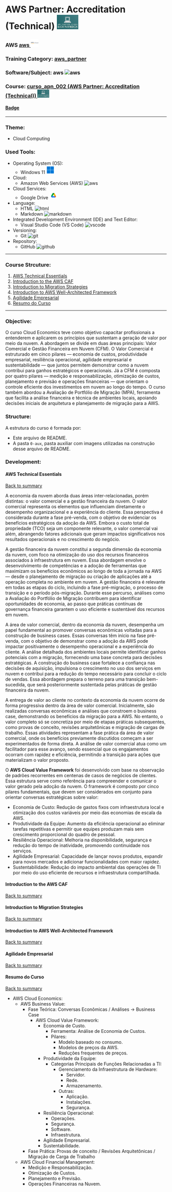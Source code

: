 # AWS Partner: Accreditation (Technical)   <img src="./0-aux/logo_course.png" alt="curso_apn_002" width="auto" height="45">

### AWS <a href="../../">aws   <img src="https://github.com/PedroHeeger/main/blob/main/0-aux/logos/plataforma/aws_skill_builder.png" alt="aws_skill_builder" width="auto" height="25"></a>
### Training Category: <a href="../../aws_partner/">aws_partner</a>
### Software/Subject: aws   <img src="https://cdn.jsdelivr.net/gh/devicons/devicon@latest/icons/amazonwebservices/amazonwebservices-original-wordmark.svg" alt="aws" width="auto" height="25">
### Course: <a href="./">curso_apn_002 (AWS Partner: Accreditation (Technical))   <img src="./0-aux/logo_course.png" alt="curso_apn_002" width="auto" height="25"></a>

#### <a href="https://www.credly.com/badges/9d6fd8e2-9d1b-4db5-b600-c37bceb8867d/public_url">Badge</a>

---

### Theme:
- Cloud Computing

### Used Tools:
- Operating System (OS): 
  - Windows 11   <img src="https://github.com/PedroHeeger/main/blob/main/0-aux/logos/software/windows11.png" alt="windows11" width="auto" height="25">
- Cloud:
  - Amazon Web Services (AWS)   <img src="https://cdn.jsdelivr.net/gh/devicons/devicon@latest/icons/amazonwebservices/amazonwebservices-original-wordmark.svg" alt="aws" width="auto" height="25">
- Cloud Services:
  - Google Drive   <img src="https://github.com/PedroHeeger/main/blob/main/0-aux/logos/software/google_drive.png" alt="google_drive" width="auto" height="25">
- Language:
  - HTML   <img src="https://cdn.jsdelivr.net/gh/devicons/devicon/icons/html5/html5-original.svg" alt="html" width="auto" height="25">
  - Markdown   <img src="https://cdn.jsdelivr.net/gh/devicons/devicon/icons/markdown/markdown-original.svg" alt="markdown" width="auto" height="25">
- Integrated Development Environment (IDE) and Text Editor:
  - Visual Studio Code (VS Code)   <img src="https://cdn.jsdelivr.net/gh/devicons/devicon/icons/vscode/vscode-original.svg" alt="vscode" width="auto" height="25">
- Versioning: 
  - Git   <img src="https://cdn.jsdelivr.net/gh/devicons/devicon/icons/git/git-original.svg" alt="git" width="auto" height="25">
- Repository:
  - GitHub   <img src="https://cdn.jsdelivr.net/gh/devicons/devicon/icons/github/github-original.svg" alt="github" width="auto" height="25">

---

<a name="item0"><h3>Course Strcuture:</h3></a>
1. <a href="#item01">AWS Technical Essentials</a><br>
2. <a href="#item02">Introduction to the AWS CAF</a><br>
3. <a href="#item03">Introduction to Migration Strategies</a><br>
4. <a href="#item04">Introduction to AWS Well-Architected Framework</a><br>
5. <a href="#item05">Agilidade Empresarial</a><br>
6. <a href="#item09">Resumo do Curso</a><br>

---

### Objective:
O curso Cloud Economics teve como objetivo capacitar profissionais a entenderem e aplicarem os princípios que sustentam a geração de valor por meio da nuvem. A abordagem se divide em duas áreas principais: Valor Comercial e Gestão Financeira em Nuvem (CFM). O Valor Comercial é estruturado em cinco pilares — economia de custos, produtividade empresarial, resiliência operacional, agilidade empresarial e sustentabilidade — que juntos permitem demonstrar como a nuvem contribui para ganhos estratégicos e operacionais. Já a CFM é composta por quatro pilares — medição e responsabilização, otimização de custos, planejamento e previsão e operações financeiras — que orientam o controle eficiente dos investimentos em nuvem ao longo do tempo. O curso também abordou a Avaliação de Portfólio de Migração (MPA), ferramenta que facilita a análise financeira e técnica de ambientes locais, apoiando decisões iniciais de arquitetura e planejamento de migração para a AWS.

### Structure:
A estrutura do curso é formada por:
- Este arquivo de README.
- A pasta `0-aux`, pasta auxiliar com imagens utilizadas na construção desse arquivo de README. 

### Development:
<a name="item01"><h4>AWS Technical Essentials</h4></a>[Back to summary](#item0)

A economia da nuvem aborda duas áreas inter-relacionadas, porém distintas: o valor comercial e a gestão financeira da nuvem. O valor comercial representa os elementos que influenciam diretamente o desempenho organizacional e a experiência do cliente. Essa perspectiva é considerada durante a fase pré-venda, com o objetivo de evidenciar os benefícios estratégicos da adoção da AWS. Embora o custo total de propriedade (TCO) seja um componente relevante, o valor comercial vai além, abrangendo fatores adicionais que geram impactos significativos nos resultados operacionais e no crescimento do negócio.

A gestão financeira da nuvem constitui a segunda dimensão da economia da nuvem, com foco na otimização do uso dos recursos financeiros associados à infraestrutura em nuvem. Essa abordagem envolve o desenvolvimento de competências e a adoção de ferramentas que maximizam os benefícios econômicos ao longo de toda a jornada na AWS — desde o planejamento de migração ou criação de aplicações até a operação completa no ambiente em nuvem. A gestão financeira é relevante em todas as etapas do ciclo, incluindo a fase pré-migração, o processo de transição e o período pós-migração. Durante esse percurso, análises como a Avaliação do Portfólio de Migração contribuem para identificar oportunidades de economia, ao passo que práticas contínuas de governança financeira garantem o uso eficiente e sustentável dos recursos em nuvem.

A área de valor comercial, dentro da economia da nuvem, desempenha um papel fundamental ao promover conversas econômicas voltadas para a construção de business cases. Essas conversas têm início na fase pré-venda, com o objetivo de demonstrar como a adoção da AWS pode impactar positivamente o desempenho operacional e a experiência do cliente. A análise detalhada dos ambientes locais permite identificar ganhos potenciais com a migração, fornecendo uma base concreta para decisões estratégicas. A construção do business case fortalece a confiança nas decisões de aquisição, impulsiona o crescimento no uso dos serviços em nuvem e contribui para a redução do tempo necessário para concluir o ciclo de vendas. Essa abordagem prepara o terreno para uma transição bem-sucedida, que será posteriormente sustentada pelas práticas de gestão financeira da nuvem.

A entrega de valor ao cliente no contexto da economia da nuvem ocorre de forma progressiva dentro da área de valor comercial. Inicialmente, são realizadas conversas econômicas e análises que constroem o business case, demonstrando os benefícios da migração para a AWS. No entanto, o valor completo só se concretiza por meio de etapas práticas subsequentes, como provas de conceito, revisões arquitetônicas e migração de cargas de trabalho. Essas atividades representam a fase prática da área de valor comercial, onde os benefícios previamente discutidos começam a ser experimentados de forma direta. A análise de valor comercial atua como um facilitador para esse avanço, sendo essencial que os engajamentos ocorram com rapidez e eficiência, permitindo a transição para ações que materializam o valor proposto.

O **AWS Cloud Value Framework** foi desenvolvido com base na observação de padrões recorrentes em centenas de casos de negócios de clientes. Essa estrutura serve como referência para compreender e comunicar o valor gerado pela adoção da nuvem. O framework é composto por cinco pilares fundamentais, que devem ser considerados em conjunto para orientar conversas estratégicas sobre valor:
- Economia de Custo: Redução de gastos fixos com infraestrutura local e otimização dos custos variáveis por meio das economias de escala da AWS.
- Produtividade da Equipe: Aumento da eficiência operacional ao eliminar tarefas repetitivas e permitir que equipes produzam mais sem crescimento proporcional do quadro de pessoal.
- Resiliência Operacional: Melhoria na disponibilidade, segurança e redução do tempo de inatividade, promovendo continuidade nos serviços.
- Agilidade Empresarial: Capacidade de lançar novos produtos, expandir para novos mercados e adicionar funcionalidades com maior rapidez.
- Sustentabilidade: Redução do impacto ambiental das operações de TI por meio do uso eficiente de recursos e infraestrutura compartilhada.

<a name="item02"><h4>Introduction to the AWS CAF</h4></a>[Back to summary](#item0)


<a name="item03"><h4>Introduction to Migration Strategies</h4></a>[Back to summary](#item0)


<a name="item04"><h4>Introduction to AWS Well-Architected Framework</h4></a>[Back to summary](#item0)



<a name="item05"><h4>Agilidade Empresarial</h4></a>[Back to summary](#item0)



<a name="item06"><h4>Resumo do Curso</h4></a>[Back to summary](#item0)


- AWS Cloud Economics:
  - AWS Business Value:
    - Fase Teórica: Conversas Econômicas / Análises -> Business Case
      - AWS Cloud Value Framework:
        - Economia de Custo.
          - Ferramenta: Análise de Economia de Custos.
          - Pilares:
            - Modelo baseado no consumo.
            - Modelos de preços da AWS.
            - Reduções frequentes de preços.
        - Produtividade da Equipe:
          - Categorias Principais de Funções Relacionadas a TI:
            - Gerenciamento da Infraestrutura de Hardware:
              - Servidor.
              - Rede.
              - Armazenamento.
            - Outras:
              - Aplicação.
              - Instalações.
              - Segurança.
        - Resiliência Operacional:
          - Operações.
          - Segurança.
          - Software.
          - Infraestrutura.
        - Agilidade Empresarial.
        - Sustentabilidade.
    - Fase Prática: Provas de conceito / Revisões Arquitetônicas / Migração de Carga de Trabalho
  - AWS Cloud Financial Management:
    - Medição e Responsabilização.
    - Otimização de Custos.
    - Planejamento e Previsão.
    - Operações Financeiras na Nuvem.

